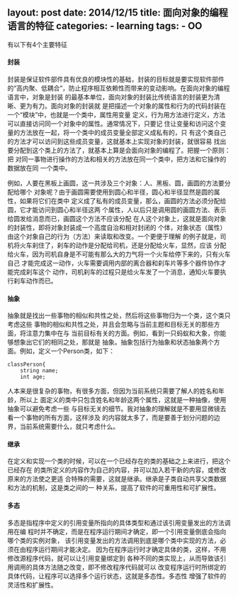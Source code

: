 layout: post
date: 2014/12/15
title: 面向对象的编程语言的特征
categories: 
    - learning
tags:
    - OO
---


有以下有4个主要特征

#### 封装

封装是保证软件部件具有优良的模块性的基础，封装的目标就是要实现软件部件的“高内聚、低耦合”，防止程序相互依赖性而带来的变动影响。在面向对象的编程语言中，对象是封装
的最基本单位，面向对象的封装比传统语言的封装更为清晰、更为有力。面向对象的封装就
是把描述一个对象的属性和行为的代码封装在一个“模块”中，也就是一个类中，属性用变量
定义，行为用方法进行定义，方法可以直接访问同一个对象中的属性。通常情况下，只要记
住让变量和访问这个变量的方法放在一起，将一个类中的成员变量全部定义成私有的，只
有这个类自己的方法才可以访问到这些成员变量，这就基本上实现对象的封装，就很容易
找出要分配到这个类上的方法了，就基本上算是会面向对象的编程了。把握一个原则：把
对同一事物进行操作的方法和相关的方法放在同一个类中，把方法和它操作的数据放在同
一个类中。

<!--more-->

例如，人要在黑板上画圆，这一共涉及三个对象：人、黑板、圆，画圆的方法要分配给哪个
对象呢？由于画圆需要使用到圆心和半径，圆心和半径显然是圆的属性，如果将它们在类中
定义成了私有的成员变量，那么，画圆的方法必须分配给圆，它才能访问到圆心和半径这两
个属性，人以后只是调用圆的画圆方法、表示给圆发给消息而已，画圆这个方法不应该分配
在人这个对象上，这就是面向对象的封装性，即将对象封装成一个高度自治和相对封闭的
个体，对象状态（属性）由这个对象自己的行为（方法）来读取和改变。一个更便于理解
的例子就是，司机将火车刹住了，刹车的动作是分配给司机，还是分配给火车，显然，应该
分配给火车，因为司机自身是不可能有那么大的力气将一个火车给停下来的，只有火车自己
才能完成这一动作，火车需要调用内部的离合器和刹车片等多个器件协作才能完成刹车这个
动作，司机刹车的过程只是给火车发了一个消息，通知火车要执行刹车动作而已。

#### 抽象
抽象就是找出一些事物的相似和共性之处，然后将这些事物归为一个类，这个类只考虑这些
事物的相似和共性之处，并且会忽略与当前主题和目标无关的那些方面，将注意力集中在与
当前目标有关的方面。例如，看到一只蚂蚁和大象，你能够想象出它们的相同之处，那就是
抽象。抽象包括行为抽象和状态抽象两个方面。例如，定义一个Person类，如下：

	classPerson{
		string name;
		int age;

人本来是很复杂的事物，有很多方面，但因为当前系统只需要了解人的姓名和年龄，所以上
面定义的类中只包含姓名和年龄这两个属性，这就是一种抽像，使用抽象可以避免考虑一些
与目标无关的细节。我对抽象的理解就是不要用显微镜去看一个事物的所有方面，这样涉及
的内容就太多了，而是要善于划分问题的边界，当前系统需要什么，就只考虑什么。

#### 继承

在定义和实现一个类的时候，可以在一个已经存在的类的基础之上来进行，把这个已经存在
的类所定义的内容作为自己的内容，并可以加入若干新的内容，或修改原来的方法使之更适
合特殊的需要，这就是继承。继承是子类自动共享父类数据和方法的机制，这是类之间的一
种关系，提高了软件的可重用性和可扩展性。

#### 多态

多态是指程序中定义的引用变量所指向的具体类型和通过该引用变量发出的方法调用在编
程时并不确定，而是在程序运行期间才确定，即一个引用变量倒底会指向哪个类的实例对象，
该引用变量发出的方法调用到底是哪个类中实现的方法，必须在由程序运行期间才能决定。
因为在程序运行时才确定具体的类，这样，不用修改源程序代码，就可以让引用变量绑定到
各种不同的类实现上，从而导致该引用调用的具体方法随之改变，即不修改程序代码就可以
改变程序运行时所绑定的具体代码，让程序可以选择多个运行状态，这就是多态性。多态性
增强了软件的灵活性和扩展性。
